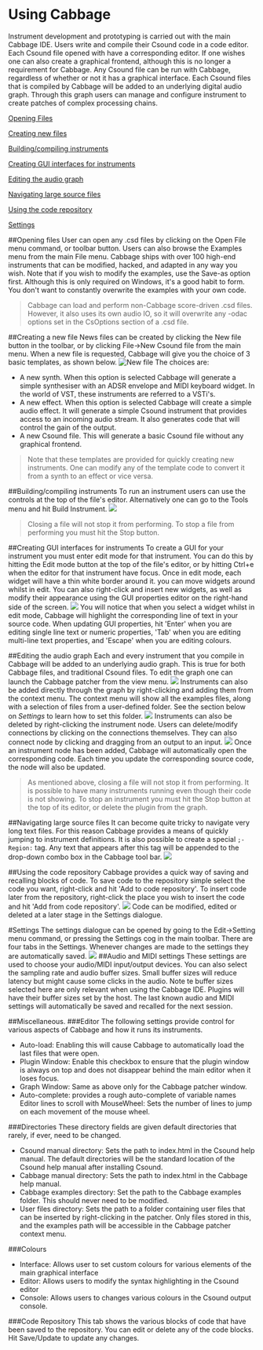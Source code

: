 # Using Cabbage

Instrument development and prototyping is carried out with the main Cabbage IDE. Users write and compile their Csound code in a code editor. Each Csound file opened with have a corresponding editor. If one wishes one can also create a graphical frontend, although this is no longer a requirement for Cabbage. Any Csound file can be run with Cabbage, regardless of whether or not it has a graphical interface. Each Csound files that is compiled by Cabbage will be added to an underlying digital audio graph. Through this graph users can manage and configure instrument to create patches of complex processing chains. 

[Opening Files](#OpeningFiles)

[Creating new files](#NewFiles) 

[Building/compiling instruments](#Building) 

[Creating GUI interfaces for instruments](#CreatingGUIs) 

[Editing the audio graph](#AudioGraph) 

[Navigating large source files](#Navigating) 

[Using the code repository](#CodeRepo)

[Settings](#Settings) 


<a name="OpeningFiles"></a>
##Opening files
User can open any .csd files by clicking on the Open File menu command, or toolbar button. Users can also browse the Examples menu from the main File menu. Cabbage ships with over 100 high-end instruments that can be modified, hacked, and adapted in any way you wish. Note that if you wish to modify the examples, use the Save-as option first. Although this is only required on Windows, it's a good habit to form. You don't want to constantly overwrite the examples with your own code. 
>Cabbage can load and perform non-Cabbage score-driven .csd files. However, it also uses its own audio IO, so it will overwrite any -odac options set in the CsOptions section of a .csd file. 

<a name="NewFiles"></a>
##Creating a new file
News files can be created by clicking the New file button in the toolbar, or by clicking File->New Csound file from the main menu. When a new file is requested, Cabbage will give you the choice of 3 basic templates, as shown below. 
![New file](images/new_file.gif)
The choices are:
- A new synth. When this option is selected Cabbage will generate a simple synthesiser with an ADSR envelope and MIDI keyboard widget. In the world of VST, these instruments are referred to a VSTi's. 
- A new effect. When this option is selected Cabbage will create a simple audio effect. It will generate a simple Csound instrument that provides access to an incoming audio stream. It also generates code that will control the gain of the output.  
- A new Csound file. This will generate a basic Csound file without any graphical frontend. 

>Note that these templates are provided for quickly creating new instruments. One can modify any of the template code to convert it from a synth to an effect or vice versa. 

<a name="Building"></a>
##Building/compiling instruments
To run an instrument users can use the controls at the top of the file's editor. Alternatively one can go to the Tools menu and hit Build Instrument. 
![](images/first_synth.gif)
>Closing a file will not stop it from performing. To stop a file from performing you must hit the Stop button.  

<a name="CreatingGUIs"></a>
##Creating GUI interfaces for instruments
To create a GUI for your instrument you must enter edit mode for that instrument. You can do this by hitting the Edit mode button at the top of the file's editor, or by hitting Ctrl+e when the editor for that instrument have focus. Once in edit mode, each widget will have a thin white border around it. you can move widgets around whilst in edit. You can also right-click and insert new widgets, as well as modify their appearance using the GUI properties editor on the right-hand side of the screen. 
![](images/edit_mode.gif)
You will notice that when you select a widget whilst in edit mode, Cabbage will highlight the corresponding line of text in your source code. When updating GUI properties, hit 'Enter' when you are editing single line text or numeric properties, 'Tab' when you are editing multi-line text properties, and 'Escape' when you are editing colours. 

<a name="AudioGraph"></a>
##Editing the audio graph
Each and every instrument that you compile in Cabbage will be added to an underlying audio graph. This is true for both Cabbage files, and traditional Csound files. To edit the graph one can launch the Cabbage patcher from the view menu. 
![](images/synth_graph.gif)
Instruments can also be added directly through the graph by right-clicking and adding them from the context menu. The context menu will show all the examples files, along with a selection of files from a user-defined folder. See the section below on *Settings* to learn how to set this folder. 
![](images/audio_graph_add.gif)
Instruments can also be deleted by right-clicking the instrument node. Users can delete/modify connections by clicking on the connections themselves. They can also connect node by clicking and dragging from an output to an input.
![](images/audio_graph_modify.gif) 
Once an instrument node has been added, Cabbage will automatically open the corresponding code. Each time you update the corresponding source code, the node will also be updated. 
>As mentioned above, closing a file will not stop it from performing. It is possible to have many instruments running even though their code is not showing. To stop an instrument you must hit the Stop button at the top of its editor, or delete the plugin from the graph.

<a name="Navigating"></a>
##Navigating large source files
It can become quite tricky to navigate very long text files. For this reason Cabbage provides a means of quickly jumping to instrument definitions. It is also possible to create a special `;- Region:` tag. Any text that appears after this tag will be appended to the drop-down combo box in the Cabbage tool bar.
![](images/navigate_code.gif) 

<a name="CodeRepo"></a>
##Using the code repository
Cabbage provides a quick way of saving and recalling blocks of code. To save code to the repository simple select the code you want, right-click and hit 'Add to code repository'. To insert code later from the repository, right-click the place you wish to insert the code and hit 'Add from code repository'.
![](images/code_repo.gif)
Code can be modified, edited or deleted at a later stage in the Settings dialogue. 

<a name="Settings"></a>
#Settings
The settings dialogue can be opened by going to the Edit->Setting menu command, or pressing the Settings cog in the main toolbar. There are four tabs in the Settings. Whenever changes are made to the settings they are automatically saved.
![](images/settings.gif)
##Audio and MIDI settings
These settings are used to choose your audio/MIDI input/output devices. You can also select the sampling rate and audio buffer sizes. Small buffer sizes will reduce latency but might cause some clicks in the audio. Note te buffer sizes selected here are only relevant when using the Cabbage IDE. Plugins will have their buffer sizes set by the host. The last known audio and MIDI settings will automatically be saved and recalled for the next session.

##Miscellaneous. 
###Editor
The following settings provide control for various aspects of Cabbage and how it runs its instruments.
- Auto-load: Enabling this will cause Cabbage to automatically load the last files that were open. 
- Plugin Window: Enable this checkbox to ensure that the plugin window is always on top and does not disappear behind the main editor when it loses focus.
- Graph Window: Same as above only for the Cabbage patcher window. 
- Auto-complete: provides a rough auto-complete of variable names
Editor lines to scroll with MouseWheel: Sets the number of lines to jump on each movement of the mouse wheel.

###Directories
These directory fields are given default directories that rarely, if ever, need to be changed. 
- Csound manual directory: Sets the path to index.html in the Csound help manual. The default directories will be the standard location of the Csound help manual after installing Csound.
- Cabbage manual directory: Sets the path to index.html in the Cabbage help manual. 
- Cabbage examples directory: Set the path to the Cabbage examples folder. This should never need to be modified. 
- User files directory: Sets the path to a folder containing user files that can be inserted by right-clicking in the patcher. Only files stored in this, and the examples path will be accessible in the Cabbage patcher context menu. 

###Colours
- Interface: Allows user to set custom colours for various elements of the main graphical interface
- Editor: Allows users to modify the syntax highlighting in the Csound editor
- Console: Allows users to changes various colours in the Csound output console. 

###Code Repository
This tab shows the various blocks of code that have been saved to the repository. You can edit or delete any of the code blocks. Hit Save/Update to update any changes.   

